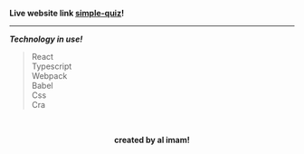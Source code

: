 **Live website link <ins>[simple-quiz](https://al-imam-simple-quiz.netlify.app/)</ins>!**

<hr>

**_Technology in use!_**

> React <br>
> Typescript <br>
> Webpack <br>
> Babel <br>
> Css <br>
> Cra <br>

<br>

**<p align="center">created by al imam!</p>**
